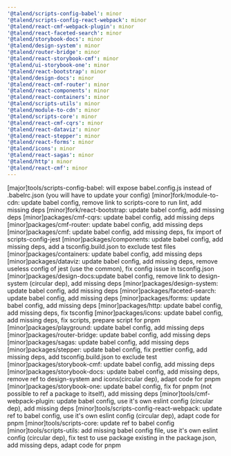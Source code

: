 ```yaml
---
'@talend/scripts-config-babel': minor
'@talend/scripts-config-react-webpack': minor
'@talend/react-cmf-webpack-plugin': minor
'@talend/react-faceted-search': minor
'@talend/storybook-docs': minor
'@talend/design-system': minor
'@talend/router-bridge': minor
'@talend/react-storybook-cmf': minor
'@talend/ui-storybook-one': minor
'@talend/react-bootstrap': minor
'@talend/design-docs': minor
'@talend/react-cmf-router': minor
'@talend/react-components': minor
'@talend/react-containers': minor
'@talend/scripts-utils': minor
'@talend/module-to-cdn': minor
'@talend/scripts-core': minor
'@talend/react-cmf-cqrs': minor
'@talend/react-dataviz': minor
'@talend/react-stepper': minor
'@talend/react-forms': minor
'@talend/icons': minor
'@talend/react-sagas': minor
'@talend/http': minor
'@talend/react-cmf': minor
---
```


[major]tools/scripts-config-babel: will expose babel.config.js instead of .babelrc.json (you will have to update your config)
[minor]fork/module-to-cdn: update babel config, remove link to scripts-core to run lint, add missing deps
[minor]fork/react-bootstrap: update babel config, add missing deps
[minor]packages/cmf-cqrs: update babel config, add missing deps
[minor]packages/cmf-router: update babel config, add missing deps
[minor]packages/cmf: update babel config, add missing deps, fix import of scripts-config-jest
[minor]packages/components: update babel config, add missing deps, add a tsconfig.build.json to exclude test files
[minor]packages/containers: update babel config, add missing deps
[minor]packages/dataviz: update babel config, add missing deps, remove useless config of jest (use the common), fix config issue in tsconfig.json
[minor]packages/design-docs:update babel config, remove link to design-system (circular dep), add missing deps
[minor]packages/design-system: update babel config, add missing deps
[minor]packages/faceted-search: update babel config, add missing deps
[minor]packages/forms: update babel config, add missing deps
[minor]packages/http: update babel config, add missing deps, fix tsconfig
[minor]packages/icons: update babel config, add missing deps, fix scripts, prepare script for pnpm
[minor]packages/playground: update babel config, add missing deps
[minor]packages/router-bridge: update babel config, add missing deps
[minor]packages/sagas: update babel config, add missing deps
[minor]packages/stepper: update babel config, fix prettier config, add missing deps, add tsconfig.build.json to exclude test
[minor]packages/storybook-cmf: update babel config, add missing deps
[minor]packages/storybook-docs: update babel config, add missing deps, remove ref to design-system and icons(circular dep), adapt code for pnpm
[minor]packages/storybook-one: update babel config, fix for pnpm (not possible to ref a package to itself), add missing deps
[minor]tools/cmf-webpack-plugin: update babel config, use it's own eslint config (circular dep), add missing deps
[minor]tools/scripts-config-react-webpack: update ref to babel config, use it's own eslint config (circular dep), adapt code for pnpm
[minor]tools/scripts-core: update ref to babel config
[minor]tools/scripts-utils: add missing babel config file, use it's own eslint config (circular dep), fix test to use package existing in the package.json, add missing deps, adapt code for pnpm

